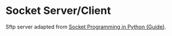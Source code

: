 # Socket Server/Client

Sftp server adapted from [Socket Programming in Python (Guide)](https://realpython.com/python-sockets/).
